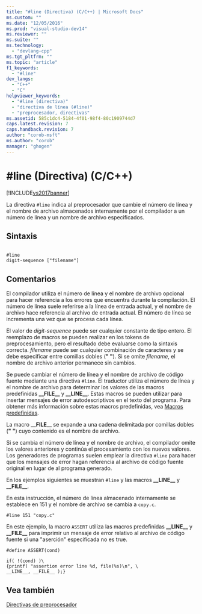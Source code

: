 ```yaml
---
title: "#line (Directiva) (C/C++) | Microsoft Docs"
ms.custom: ""
ms.date: "12/05/2016"
ms.prod: "visual-studio-dev14"
ms.reviewer: ""
ms.suite: ""
ms.technology: 
  - "devlang-cpp"
ms.tgt_pltfrm: ""
ms.topic: "article"
f1_keywords: 
  - "#line"
dev_langs: 
  - "C++"
  - "C"
helpviewer_keywords: 
  - "#line (directiva)"
  - "directiva de línea (#line)"
  - "preprocesador, directivas"
ms.assetid: 585c1dc4-5184-4f01-98f4-80c1909744d7
caps.latest.revision: 7
caps.handback.revision: 7
author: "corob-msft"
ms.author: "corob"
manager: "ghogen"
---
```

# #line (Directiva) (C/C++)
[!INCLUDE[vs2017banner](../assembler/inline/includes/vs2017banner.md)]

La directiva `#line` indica al preprocesador que cambie el número de línea y el nombre de archivo almacenados internamente por el compilador a un número de línea y un nombre de archivo especificados.  
  
## Sintaxis  
  
```  
  
#line   
digit-sequence ["filename"]  
```  
  
## Comentarios  
 El compilador utiliza el número de línea y el nombre de archivo opcional para hacer referencia a los errores que encuentra durante la compilación.  El número de línea suele referirse a la línea de entrada actual, y el nombre de archivo hace referencia al archivo de entrada actual.  El número de línea se incrementa una vez que se procesa cada línea.  
  
 El valor de *digit\-sequence* puede ser cualquier constante de tipo entero.  El reemplazo de macros se pueden realizar en los tokens de preprocesamiento, pero el resultado debe evaluarse como la sintaxis correcta.  *filename* puede ser cualquier combinación de caracteres y se debe especificar entre comillas dobles \(**" "**\).  Si se omite *filename*, el nombre de archivo anterior permanece sin cambios.  
  
 Se puede cambiar el número de línea y el nombre de archivo de código fuente mediante una directiva `#line`.  El traductor utiliza el número de línea y el nombre de archivo para determinar los valores de las macros predefinidas **\_\_FILE\_\_** y **\_\_LINE\_\_**.  Estas macros se pueden utilizar para insertar mensajes de error autodescriptivos en el texto del programa.  Para obtener más información sobre estas macros predefinidas, vea [Macros predefinidas](../preprocessor/predefined-macros.md).  
  
 La macro **\_\_FILE\_\_** se expande a una cadena delimitada por comillas dobles \(**" "**\) cuyo contenido es el nombre de archivo.  
  
 Si se cambia el número de línea y el nombre de archivo, el compilador omite los valores anteriores y continúa el procesamiento con los nuevos valores.  Los generadores de programas suelen emplear la directiva `#line` para hacer que los mensajes de error hagan referencia al archivo de código fuente original en lugar de al programa generado.  
  
 En los ejemplos siguientes se muestran `#line` y las macros **\_\_LINE\_\_** y **\_\_FILE\_\_**.  
  
 En esta instrucción, el número de línea almacenado internamente se establece en 151 y el nombre de archivo se cambia a `copy.c`.  
  
```  
#line 151 "copy.c"  
```  
  
 En este ejemplo, la macro `ASSERT` utiliza las macros predefinidas **\_\_LINE\_\_** y **\_\_FILE\_\_** para imprimir un mensaje de error relativo al archivo de código fuente si una "aserción" especificada no es true.  
  
```  
#define ASSERT(cond)  
  
if( !(cond) )\  
{printf( "assertion error line %d, file(%s)\n", \  
__LINE__, __FILE__ );}  
```  
  
## Vea también  
 [Directivas de preprocesador](../preprocessor/preprocessor-directives.md)